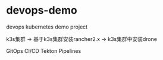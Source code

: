 # devops-demo

devops kubernetes demo project


k3s集群 -> 基于k3s集群安装rancher2.x -> k3s集群中安装drone

GitOps  CI/CD  Tekton Pipelines




